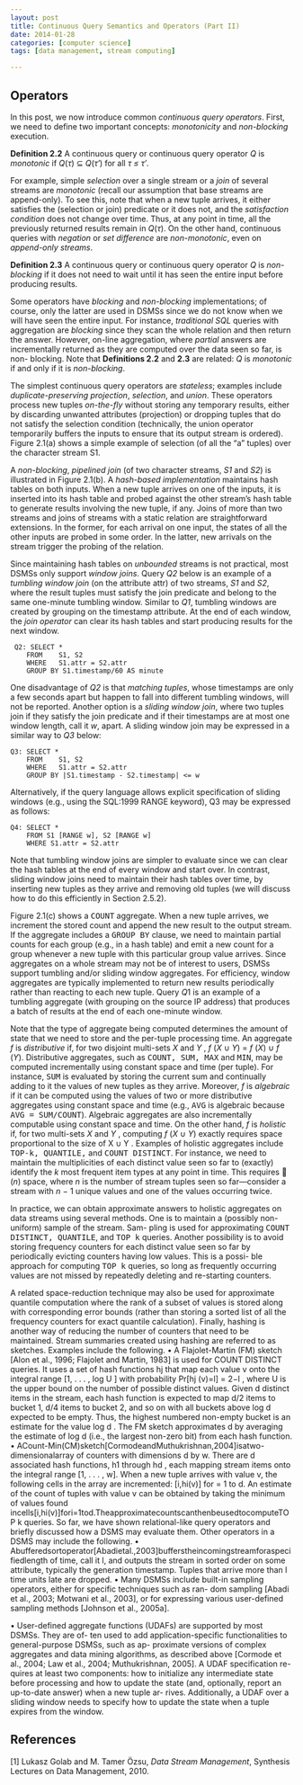 ```yaml
---
layout: post
title: Continuous Query Semantics and Operators (Part II)
date: 2014-01-28
categories: [computer science]
tags: [data management, stream computing]

---
```


Operators
---
In this post, we now introduce common *continuous query operators*. First, we need to define two important concepts: *monotonicity* and *non-blocking* execution.
**Definition 2.2** A continuous query or continuous query operator *Q* is *monotonic* if *Q*(*τ*) ⊆ *Q*(*τ′*) for all *τ ≤ τ′*.  
For example, simple *selection* over a single stream or a *join* of several streams are *monotonic* (recall our assumption that base streams are append-only). To see this, note that when a new tuple arrives, it either satisfies the (selection or join) predicate or it does not, and the *satisfaction condition* does not change over time. Thus, at any point in time, all the previously returned results remain in *Q*(*τ*). On the other hand, continuous queries with *negation* or *set difference* are *non-monotonic*, even on *append-only streams*.  
**Definition 2.3** A continuous query or continuous query operator *Q* is *non-blocking* if it does not need to wait until it has seen the entire input before producing results.  
Some operators have *blocking* and *non-blocking* implementations; of course, only the latter are used in DSMSs since we do not know when we will have seen the entire input. For instance, *traditional SQL* queries with aggregation are *blocking* since they scan the whole relation and then return the answer. However, on-line aggregation, where *partial* answers are incrementally returned as they are computed over the data seen so far, is non- blocking. Note that **Definitions 2.2** and **2.3** are related: *Q* is *monotonic* if and only if it is *non-blocking*.  
The simplest continuous query operators are *stateless*; examples include *duplicate-preserving projection*, *selection*, and *union*. These operators process new tuples *on-the-fly* without storing any temporary results, either by discarding unwanted attributes (projection) or dropping tuples that do not satisfy the selection condition (technically, the union operator temporarily buffers the inputs to ensure that its output stream is ordered). Figure 2.1(a) shows a simple example of selection (of all the “a” tuples) over the character stream S1.
A *non-blocking*, *pipelined join* (of two character streams, *S1* and *S2*)  is illustrated in Figure 2.1(b). A *hash-based implementation* maintains hash tables on both inputs. When a new tuple arrives on one of the inputs, it is inserted into its hash table and probed against the other stream’s hash table to generate results involving the new tuple, if any. Joins of more than two streams and joins of streams with a static relation are straightforward extensions. In the former, for each arrival on one input, the states of all the other inputs are probed in some order. In the latter, new arrivals on the stream trigger the probing of the relation.
Since maintaining hash tables on *unbounded* streams is not practical, most DSMSs only support *window joins*. Query *Q2* below is an example of a *tumbling window join* (on the attribute attr) of two streams, *S1* and *S2*, where the result tuples must satisfy the join predicate and belong to the same one-minute tumbling window. Similar to *Q1*, tumbling windows are created by grouping on the timestamp attribute. At the end of each window, the *join operator* can clear its hash tables and start producing results for the next window.
```￼Q2: SELECT	* 
	FROM	S1, S2    WHERE	S1.attr = S2.attr    GROUP BY S1.timestamp/60 AS minute
```One disadvantage of *Q2* is that *matching tuples*, whose timestamps are only a few seconds apart but happen to fall into different tumbling windows, will not be reported. Another option is a *sliding window join*, where two tuples join if they satisfy the join predicate and if their timestamps are at most one window length, call it *w*, apart. A sliding window join may be expressed in a similar way to *Q3* below:
```Q3: SELECT *
	FROM	S1, S2    WHERE	S1.attr = S2.attr    GROUP BY |S1.timestamp - S2.timestamp| <= w```
Alternatively, if the query language allows explicit specification of sliding windows (e.g., using the SQL:1999 RANGE keyword), Q3 may be expressed as follows:```Q4: SELECT *	FROM S1 [RANGE w], S2 [RANGE w] 	WHERE S1.attr = S2.attr
```Note that tumbling window joins are simpler to evaluate since we can clear the hash tables at the end of every window and start over. In contrast, sliding window joins need to maintain their hash tables over time, by inserting new tuples as they arrive and removing old tuples (we will discuss how to do this efficiently in Section 2.5.2).
Figure 2.1(c) shows a <tt class="literal">COUNT</tt> aggregate. When a new tuple arrives, we increment the stored count and append the new result to the output stream. If the aggregate includes a <tt class="literal">GROUP BY</tt> clause, we need to maintain partial counts for each group (e.g., in a hash table) and emit a new count for a group whenever a new tuple with this particular group value arrives. Since aggregates on a whole stream may not be of interest to users, DSMSs support tumbling and/or sliding window aggregates. For efficiency, window aggregates are typically implemented to return new results periodically rather than reacting to each new tuple. Query *Q*1 is an example of a tumbling aggregate (with grouping on the source IP address) that produces a batch of results at the end of each one-minute window. Note that the type of aggregate being computed determines the amount of state that we need to store and the per-tuple processing time. An aggregate *f* is *distributive* if, for two disjoint multi-sets *X* and *Y* , *f* (*X* ∪ *Y*) = *f* (*X*) ∪ *f* (*Y*). Distributive aggregates, such as <tt class="literal">COUNT, SUM, MAX</tt> and <tt class="literal">MIN</tt>, may be computed incrementally using constant space and time (per tuple). For instance, <tt class="literal">SUM</tt> is evaluated by storing the current sum and continually adding to it the values of new tuples as they arrive. Moreover, *f* is *algebraic* if it can be computed using the values of two or more distributive aggregates using constant space and time (e.g., <tt class="literal">AVG</tt> is algebraic because <tt class="literal">AVG = SUM/COUNT</tt>). Algebraic aggregates are also incrementally computable using constant space and time. On the other hand, *f* is *holistic* if, for two multi-sets *X* and *Y* , computing *f* (*X* ∪ *Y*) exactly requires space proportional to the size of X ∪ Y . Examples of holistic aggregates include <tt class="literal">TOP-k, QUANTILE,</tt> and <tt class="literal">COUNT DISTINCT</tt>. For instance, we need to maintain the multiplicities of each distinct value seen so far to (exactly) identify the *k* most frequent item types at any point in time. This requires 􏰀 (*n*) space, where *n* is the number of stream tuples seen so far—consider a stream with *n* − 1 unique values and one of the values occurring twice.

In practice, we can obtain approximate answers to holistic aggregates on data streams using several methods. One is to maintain a (possibly non-uniform) sample of the stream. Sam- pling is used for approximating <tt class="literal">COUNT DISTINCT, QUANTILE</tt>, and <tt class="literal">TOP k</tt> queries. Another possibility is to avoid storing frequency counters for each distinct value seen so far by periodically evicting counters having low values. This is a possi- ble approach for computing <tt class="literal">TOP k</tt> queries, so long as frequently occurring values are not missed by repeatedly deleting and re-starting counters. 

A related space-reduction technique may also be used for approximate quantile computation where the rank of a subset of values is stored along with corresponding error bounds (rather than storing a sorted list of all the frequency counters for exact quantile calculation). Finally, hashing is another way of reducing the number of counters that need to be maintained. Stream summaries created using hashing are referred to as sketches. Examples include the following.• A Flajolet-Martin (FM) sketch [Alon et al., 1996; Flajolet and Martin, 1983] is used for COUNT DISTINCT queries. It uses a set of hash functions hj that map each value v onto the integral range [1, . . . , log U ] with probability Pr[hj (v)=l] = 2−l , where U is the upper bound on the number of possible distinct values. Given d distinct items in the stream, each hash function is expected to map d/2 items to bucket 1, d/4 items to bucket 2, and so on with all buckets above log d expected to be empty. Thus, the highest numbered non-empty bucket is an estimate for the value log d . The FM sketch approximates d by averaging the estimate of log d (i.e., the largest non-zero bit) from each hash function.• ACount-Min(CM)sketch[CormodeandMuthukrishnan,2004]isatwo-dimensionalarray of counters with dimensions d by w. There are d associated hash functions, h1 through hd , each mapping stream items onto the integral range [1, . . . , w]. When a new tuple arrives with value v, the following cells in the array are incremented: [i,hi(v)] for = 1 to d. An estimate of the count of tuples with value v can be obtained by taking the minimum of values found incells[i,hi(v)]fori=1tod.TheapproximatecountscanthenbeusedtocomputeTOP k queries.So far, we have shown relational-like query operators and briefly discussed how a DSMS may evaluate them. Other operators in a DSMS may include the following.• Abufferedsortoperator[Abadietal.,2003]bufferstheincomingstreamforaspecifiedlength of time, call it l, and outputs the stream in sorted order on some attribute, typically the generation timestamp. Tuples that arrive more than l time units late are dropped.• Many DSMSs include built-in sampling operators, either for specific techniques such as ran- dom sampling [Abadi et al., 2003; Motwani et al., 2003], or for expressing various user-defined sampling methods [Johnson et al., 2005a].
• User-defined aggregate functions (UDAFs) are supported by most DSMSs. They are of- ten used to add application-specific functionalities to general-purpose DSMSs, such as ap- proximate versions of complex aggregates and data mining algorithms, as described above [Cormode et al., 2004; Law et al., 2004; Muthukrishnan, 2005]. A UDAF specification re- quires at least two components: how to initialize any intermediate state before processing and how to update the state (and, optionally, report an up-to-date answer) when a new tuple ar- rives. Additionally, a UDAF over a sliding window needs to specify how to update the state when a tuple expires from the window.
References
---
[1] Lukasz Golab and M. Tamer Özsu, *Data Stream Management*, Synthesis Lectures on Data Management, 2010.